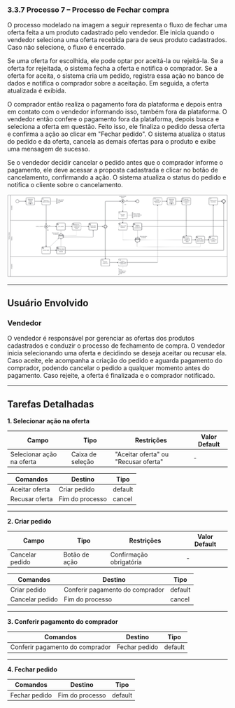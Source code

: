 ### 3.3.7 Processo 7 – Processo de Fechar compra

O processo modelado na imagem a seguir representa o fluxo de fechar uma oferta feita a um produto cadastrado pelo vendedor. Ele inicia quando o vendedor seleciona uma oferta recebida para de seus produto cadastrados. Caso não selecione, o fluxo é encerrado. 

Se uma oferta for escolhida, ele pode optar por aceitá-la ou rejeitá-la. Se a oferta for rejeitada, o sistema fecha a oferta e notifica o comprador. Se a oferta for aceita, o sistema cria um pedido, registra essa ação no banco de dados e notifica o comprador sobre a aceitação. Em seguida, a oferta atualizada é exibida.

O comprador então realiza o pagamento fora da plataforma e depois entra em contato com o vendedor informando isso, também fora da plataforma. O vendedor então confere o pagamento fora da plataforma, depois busca e seleciona a oferta em questão. Feito isso, ele finaliza o pedido dessa oferta e confirma a ação ao clicar em "Fechar pedido". O sistema atualiza o status do pedido e da oferta, cancela as demais ofertas para o produto e exibe uma mensagem de sucesso.

Se o vendedor decidir cancelar o pedido antes que o comprador informe o pagamento, ele deve acessar a proposta cadastrada e clicar no botão de cancelamento, confirmando a ação. O sistema atualiza o status do pedido e notifica o cliente sobre o cancelamento.

![Processo de Fechar compra](../images/processo07-fechar-compra.png "Modelo BPMN do Processo 7.")

---

## **Usuário Envolvido**

### **Vendedor**
O vendedor é responsável por gerenciar as ofertas dos produtos cadastrados e conduzir o processo de fechamento de compra. O vendedor inicia selecionando uma oferta e decidindo se deseja aceitar ou recusar ela. Caso aceite, ele acompanha a criação do pedido e aguarda pagamento do comprador, podendo cancelar o pedido a qualquer momento antes do pagamento. Caso rejeite, a oferta é finalizada e o comprador notificado.

---

## **Tarefas Detalhadas**

**1. Selecionar ação na oferta**

| **Campo** |  **Tipo**       | **Restrições** | **Valor Default** |
| ---    | ---  | ---      | --- |
| Selecionar ação na oferta | Caixa de seleção   | "Aceitar oferta" ou "Recusar oferta" | - |

| **Comandos**         |  **Destino**                   | **Tipo** |
| ---                  | ---                            | ---               |
| Aceitar oferta | Criar pedido | default           |
| Recusar oferta | Fim do processo | cancel           |
---

**2. Criar pedido**

| **Campo** |  **Tipo**       | **Restrições** | **Valor Default** |
| ---    | ---  | ---      | --- |
| Cancelar pedido | Botão de ação| Confirmação obrigatória | - |


| **Comandos**         |  **Destino**                   | **Tipo** |
| ---                  | ---                            | ---               |
| Criar pedido | Conferir pagamento do comprador | default           |
| Cancelar pedido | Fim do processo | cancel           |

---
**3. Conferir pagamento do comprador**

| **Comandos**         |  **Destino**                   | **Tipo** |
| ---                  | ---                            | ---               |
| Conferir pagamento do comprador | Fechar pedido | default           |

---

**4. Fechar pedido**

| **Comandos**         |  **Destino**                   | **Tipo** |
| ---                  | ---                            | ---               |
| Fechar pedido | Fim do processo | default           |

